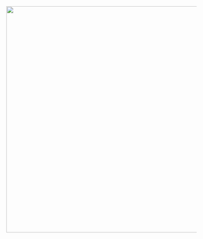 <div aling="center">
  <img src="https://github.com/WillDev230/PulsaParaVer/blob/main/Logo.png" width="600" />
</div>
